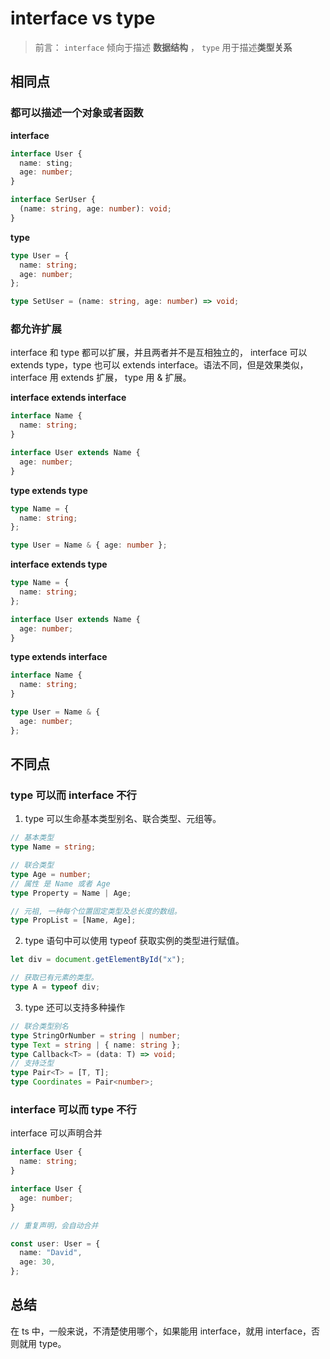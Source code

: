# interface vs type

> 前言： `interface` 倾向于描述 **数据结构** ， `type` 用于描述**类型关系**

## 相同点

### 都可以描述一个对象或者函数

**interface**

```ts
interface User {
  name: sting;
  age: number;
}

interface SerUser {
  (name: string, age: number): void;
}
```

**type**

```ts
type User = {
  name: string;
  age: number;
};

type SetUser = (name: string, age: number) => void;
```

### 都允许扩展

interface 和 type 都可以扩展，并且两者并不是互相独立的， interface 可以 extends type，type 也可以 extends interface。语法不同，但是效果类似， interface 用 extends 扩展， type 用 & 扩展。

**interface extends interface**

```ts
interface Name {
  name: string;
}

interface User extends Name {
  age: number;
}
```

**type extends type**

```ts
type Name = {
  name: string;
};

type User = Name & { age: number };
```

**interface extends type**

```ts
type Name = {
  name: string;
};

interface User extends Name {
  age: number;
}
```

**type extends interface**

```ts
interface Name {
  name: string;
}

type User = Name & {
  age: number;
};
```

## 不同点

### type 可以而 interface 不行

1. type 可以生命基本类型别名、联合类型、元组等。

```ts
// 基本类型
type Name = string;

// 联合类型
type Age = number;
// 属性 是 Name 或者 Age
type Property = Name | Age;

// 元祖, 一种每个位置固定类型及总长度的数组。
type PropList = [Name, Age];
```

2. type 语句中可以使用 typeof 获取实例的类型进行赋值。

```ts
let div = document.getElementById("x");

// 获取已有元素的类型。
type A = typeof div;
```

3. type 还可以支持多种操作

```ts
// 联合类型别名
type StringOrNumber = string | number;
type Text = string | { name: string };
type Callback<T> = (data: T) => void;
// 支持泛型
type Pair<T> = [T, T];
type Coordinates = Pair<number>;
```

### interface 可以而 type 不行

interface 可以声明合并

```ts
interface User {
  name: string;
}

interface User {
  age: number;
}

// 重复声明，会自动合并

const user: User = {
  name: "David",
  age: 30,
};
```

## 总结

在 ts 中，一般来说，不清楚使用哪个，如果能用 interface，就用 interface，否则就用 type。
